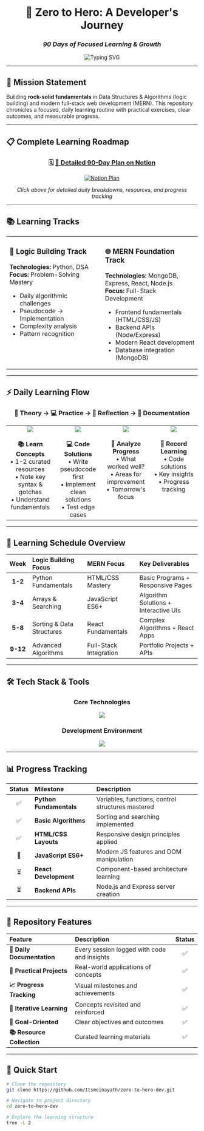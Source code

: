 <div align="center">

# 🚀 Zero to Hero: A Developer's Journey
### *90 Days of Focused Learning & Growth*

<img src="https://readme-typing-svg.herokuapp.com?font=Fira+Code&pause=1000&color=00D4FF&center=true&vCenter=true&width=435&lines=Building+Strong+Fundamentals;DSA+%2B+Full+Stack+Development;Python+%7C+MERN+Stack;90+Days+Challenge" alt="Typing SVG" />
</div>

---

## 🎯 Mission Statement

Building **rock-solid fundamentals** in Data Structures & Algorithms (logic building) and modern full-stack web development (MERN). This repository chronicles a focused, daily learning routine with practical exercises, clear outcomes, and measurable progress.

---

## 📋 Complete Learning Roadmap

<div align="center">

### 🗓️ **[📖 Detailed 90-Day Plan on Notion](https://holly-calliandra-fea.notion.site/90-day-logic-dsa-plan-24946bdd79e480859877c3e75a9e0821?pvs=74)**

<a href="https://holly-calliandra-fea.notion.site/90-day-logic-dsa-plan-24946bdd79e480859877c3e75a9e0821?pvs=74">
<img src="https://img.shields.io/badge/Notion-000000?style=for-the-badge&logo=notion&logoColor=white&color=000000" alt="Notion Plan" />
</a>

*Click above for detailed daily breakdowns, resources, and progress tracking*

</div>

---

## 📚 Learning Tracks

<div align="center">

<table>
  <tr>
    <td width="50%" valign="top">

### 🧠 Logic Building Track
**Technologies:** Python, DSA  
**Focus:** Problem-Solving Mastery  
- Daily algorithmic challenges  
- Pseudocode → Implementation  
- Complexity analysis  
- Pattern recognition  

</td>
<td width="50%" valign="top">

### 🌐 MERN Foundation Track
**Technologies:** MongoDB, Express, React, Node.js  
**Focus:** Full-Stack Development  
- Frontend fundamentals (HTML/CSS/JS)  
- Backend APIs (Node/Express)  
- Modern React development  
- Database integration (MongoDB)  

</td>
  </tr>
</table>

</div>

---

## ⚡ Daily Learning Flow

<div align="center">

### 📖 Theory → 💻 Practice → 🤔 Reflection → 📝 Documentation

<table>
  <tr>
    <td align="center" width="25%" valign="top">
      <img src="https://img.shields.io/badge/Theory-30--60%20min-ff6b6b?style=for-the-badge&logo=book&logoColor=white" />
      <br><br>
      <strong>📚 Learn Concepts</strong>
      <br>
      • 1-2 curated resources<br>
      • Note key syntax & gotchas<br>
      • Understand fundamentals
    </td>
    <td align="center" width="25%" valign="top">
      <img src="https://img.shields.io/badge/Practice-60--120%20min-4ecdc4?style=for-the-badge&logo=code&logoColor=white" />
      <br><br>
      <strong>💻 Code Solutions</strong>
      <br>
      • Write pseudocode first<br>
      • Implement clean solutions<br>
      • Test edge cases
    </td>
    <td align="center" width="25%" valign="top">
      <img src="https://img.shields.io/badge/Reflection-5--10%20min-45b7d1?style=for-the-badge&logo=lightbulb&logoColor=white" />
      <br><br>
      <strong>🤔 Analyze Progress</strong>
      <br>
      • What worked well?<br>
      • Areas for improvement<br>
      • Tomorrow's focus
    </td>
    <td align="center" width="25%" valign="top">
      <img src="https://img.shields.io/badge/Documentation-Daily-96ceb4?style=for-the-badge&logo=markdown&logoColor=white" />
      <br><br>
      <strong>📝 Record Learning</strong>
      <br>
      • Code solutions<br>
      • Key insights<br>
      • Progress tracking
    </td>
  </tr>
</table>

</div>

---


## 📅 Learning Schedule Overview

<div align="center">

| Week | Logic Building Focus | MERN Focus | Key Deliverables |
|:----:|:---------------------|:-----------|:-----------------|
| **1-2** | Python Fundamentals | HTML/CSS Mastery | Basic Programs + Responsive Pages |
| **3-4** | Arrays & Searching | JavaScript ES6+ | Algorithm Solutions + Interactive UIs |
| **5-8** | Sorting & Data Structures | React Fundamentals | Complex Algorithms + React Apps |
| **9-12** | Advanced Algorithms | Full-Stack Integration | Portfolio Projects + APIs |

</div>

---

## 🛠️ Tech Stack & Tools

<div align="center">

### **Core Technologies**
<a href="https://skillicons.dev">
<img src="https://skillicons.dev/icons?i=python,javascript,html,css,react,nodejs,express,mongodb&theme=dark" />
</a>

### **Development Environment**
<a href="https://skillicons.dev">
<img src="https://skillicons.dev/icons?i=vscode,git,github,postman,figma,vercel&theme=dark" />
</a>

</div>

---

## 📊 Progress Tracking

<div align="center">

| Status | Milestone | Description |
|:------:|:----------|:------------|
| ✅ | **Python Fundamentals** | Variables, functions, control structures mastered |
| ✅ | **Basic Algorithms** | Sorting and searching implemented |
| ✅ | **HTML/CSS Layouts** | Responsive design principles applied |
| 🔄 | **JavaScript ES6+** | Modern JS features and DOM manipulation |
| ⏳ | **React Development** | Component-based architecture learning |
| ⏳ | **Backend APIs** | Node.js and Express server creation |

</div>

---

## 🌟 Repository Features

<div align="center">

| Feature | Description | Status |
|:--------|:------------|:------:|
| **📝 Daily Documentation** | Every session logged with code and insights | ✅ |
| **🧪 Practical Projects** | Real-world applications of concepts | ✅ |
| **📈 Progress Tracking** | Visual milestones and achievements | ✅ |
| **🔄 Iterative Learning** | Concepts revisited and reinforced | ✅ |
| **🎯 Goal-Oriented** | Clear objectives and outcomes | ✅ |
| **📚 Resource Collection** | Curated learning materials | ✅ |

</div>

---

## 🚀 Quick Start

```bash
# Clone the repository
git clone https://github.com/Itsmeinayath/zero-to-hero-dev.git

# Navigate to project directory
cd zero-to-hero-dev

# Explore the learning structure
tree -L 2


